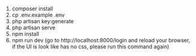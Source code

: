 1. composer install
2. cp .env.example .env
3. php artisan key:generate
4. php artisan serve
5. npm install
6. npm run dev (go to http://localhost:8000/login and reload your browser, if the UI is look like has no css, please run this command again)

